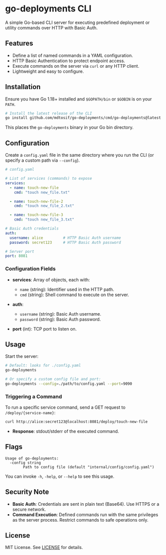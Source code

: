 # go-deployments CLI

A simple Go-based CLI server for executing predefined deployment or utility commands over HTTP with Basic Auth.

## Features

* Define a list of named commands in a YAML configuration.
* HTTP Basic Authentication to protect endpoint access.
* Execute commands on the server via `curl` or any HTTP client.
* Lightweight and easy to configure.

## Installation

Ensure you have Go 1.18+ installed and `$GOPATH/bin` or `$GOBIN` is on your `PATH`.

```bash
# Install the latest release of the CLI
go install github.com/mdtosif/go-deployments/cmd/go-deployments@latest
```

This places the `go-deployments` binary in your Go bin directory.

## Configuration

Create a `config.yaml` file in the same directory where you run the CLI (or specify a custom path via `--config`).

```yaml
# config.yaml

# List of services (commands) to expose
services:
  - name: touch-new-file
    cmd: "touch new_file.txt"

  - name: touch-new-file-2
    cmd: "touch new_file_2.txt"

  - name: touch-new-file-3
    cmd: "touch new_file_3.txt"

# Basic Auth credentials
auth:
  username: alice         # HTTP Basic Auth username
  password: secret123     # HTTP Basic Auth password

# Server port
port: 8081
```

### Configuration Fields

* **services**: Array of objects, each with:

  * `name` (string): Identifier used in the HTTP path.
  * `cmd` (string): Shell command to execute on the server.
* **auth**:

  * `username` (string): Basic Auth username.
  * `password` (string): Basic Auth password.
* **port** (int): TCP port to listen on.

## Usage

Start the server:

```bash
# Default: looks for ./config.yaml
go-deployments

# Or specify a custom config file and port:
go-deployments --config=./path/to/config.yaml --port=9090
```

### Triggering a Command

To run a specific service command, send a GET request to `/deploy/{service-name}`:

```bash
curl http://alice:secret123@localhost:8081/deploy/touch-new-file
```

* **Response**: stdout/stderr of the executed command.

## Flags

```text
Usage of go-deployments:
  -config string
        Path to config file (default "internal/config/config.yaml")
```

You can invoke `-h`, `-help`, or `--help` to see this usage.

## Security Note

* **Basic Auth**: Credentials are sent in plain text (Base64). Use HTTPS or a secure network.
* **Command Execution**: Defined commands run with the same privileges as the server process. Restrict commands to safe operations only.

## License

MIT License. See [LICENSE](LICENSE) for details.
